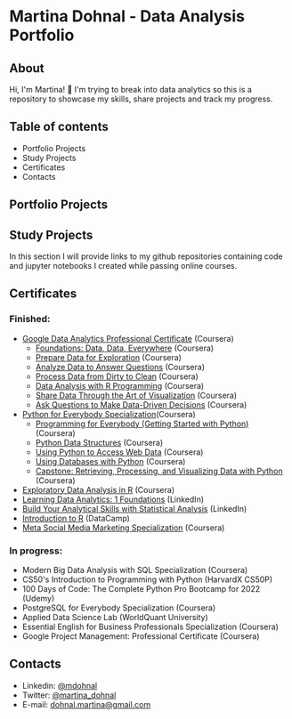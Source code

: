 # Martina Dohnal - Data Analysis Portfolio

## About

Hi, I'm Martina! 👋
I'm trying to break into data analytics so this is a repository to showcase my skills, share projects and track my progress.

## Table of contents
* Portfolio Projects
* Study Projects
* Certificates
* Contacts

## Portfolio Projects

## Study Projects
In this section I will provide links to my github repositories containing code and jupyter notebooks I created while passing online courses.

## Certificates
### Finished:
* [Google Data Analytics Professional Certificate](https://www.coursera.org/account/accomplishments/specialization/certificate/5UQRJZLUAFUL) (Coursera)
  * [Foundations: Data, Data, Everywhere](https://1drv.ms/b/s!Aj0Pe7UARYAvgc094kBm1yJ-z7KMmw?e=7WZHxO) (Coursera)
  * [Prepare Data for Exploration](https://1drv.ms/b/s!Aj0Pe7UARYAvgc1HPxohvkgLA0Mh3w?e=86EcYh) (Coursera)
  * [Analyze Data to Answer Questions](https://1drv.ms/b/s!Aj0Pe7UARYAvgc1IYj9mEP_392v5DA?e=Fs3Bd1) (Coursera)
  * [Process Data from Dirty to Clean](https://1drv.ms/b/s!Aj0Pe7UARYAvgc084HyTMtXuNil9cQ?e=xVzkrP) (Coursera)
  * [Data Analysis with R Programming](https://1drv.ms/b/s!Aj0Pe7UARYAvgc1ChjxwMUMM16I2vg?e=YL5hUI) (Coursera)
  * [Share Data Through the Art of Visualization](https://1drv.ms/b/s!Aj0Pe7UARYAvgc1Ks19L13-berfEzA?e=kzMSSo) (Coursera)
  * [Ask Questions to Make Data-Driven Decisions](https://1drv.ms/b/s!Aj0Pe7UARYAvgc1FUrm8_9RavMiL3g?e=wJ5c3v) (Coursera)
* [Python for Everybody Specialization](https://1drv.ms/b/s!Aj0Pe7UARYAvgfIsR3c6sLhS78SKZw?e=R9crfB)(Coursera)
  * [Programming for Everybody (Getting Started with Python)](https://1drv.ms/b/s!Aj0Pe7UARYAvgc1Erj8wd8rs9wljzA?e=BQQ4vc) (Coursera)
  * [Python Data Structures](https://1drv.ms/b/s!Aj0Pe7UARYAvgc1LcXq7BiSZ465PKw?e=2upSMc) (Coursera)
  * [Using Python to Access Web Data](https://1drv.ms/b/s!Aj0Pe7UARYAvge8PH7q3hPDW7nNkGA?e=YCMPA2) (Coursera)
  * [Using Databases with Python](https://1drv.ms/b/s!Aj0Pe7UARYAvgfItGyWQ695mexMIMg?e=WDBDgr) (Coursera)
  * [Capstone: Retrieving, Processing, and Visualizing Data with Python](https://1drv.ms/b/s!Aj0Pe7UARYAvgfIxyd8kKx3pXitSoA?e=g1SBHO) (Coursera)
* [Exploratory Data Analysis in R](https://1drv.ms/b/s!Aj0Pe7UARYAvgc1QnXWb2gjBFdNt3Q?e=el8jsT) (Coursera)
* [Learning Data Analytics: 1 Foundations](https://1drv.ms/b/s!Aj0Pe7UARYAvgc1V-rqBkVuLY876oA?e=OE45f0) (LinkedIn)
* [Build Your Analytical Skills with Statistical Analysis](https://www.linkedin.com/learning/paths/build-your-analytical-skills-with-statistical-analysis) (LinkedIn)
* [Introduction to R](https://1drv.ms/b/s!Aj0Pe7UARYAvgc07JGTYtEm7N6aBsQ?e=YTs4Eu) (DataCamp)
* [Meta Social Media Marketing Specialization](https://1drv.ms/b/s!Aj0Pe7UARYAvgc0_G9rpN5_7DljUJg?e=6WI4Vn) (Coursera)
### In progress: 
* Modern Big Data Analysis with SQL Specialization (Coursera)
* CS50's Introduction to Programming with Python (HarvardX CS50P)
* 100 Days of Code: The Complete Python Pro Bootcamp for 2022 (Udemy)
* PostgreSQL for Everybody Specialization (Coursera)
* Applied Data Science Lab (WorldQuant University)
* Essential English for Business Professionals Specialization (Coursera)
* Google Project Management: Professional Certificate (Coursera)

## Contacts
* Linkedin: [@mdohnal](https://www.linkedin.com/in/mdohnal/)
* Twitter: [@martina_dohnal](https://twitter.com/dohnalica)
* E-mail: dohnal.martina@gmail.com
